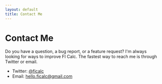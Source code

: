 ```yaml
---
layout: default
title: Contact Me
---
```


# Contact Me

Do you have a question, a bug report, or a feature request? I'm always looking
for ways to improve FI Calc. The fastest way to reach me is through Twitter or
email.

- Twitter: [@ficalc](https://twitter.com/ficalc)
- Email: [hello.ficalc@gmail.com](mailto:hello.ficalc@gmail.com)
